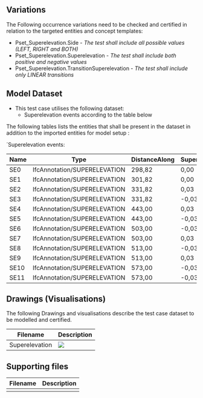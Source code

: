 ## Variations
The Following occurrence variations need to be checked and certified in relation to the targeted entities and concept templates:

- Pset_Superelevation.Side - *The test shall include all possible values (LEFT, RIGHT and BOTH)*
- Pset_Superelevation.Superelevation - *The test shall include both positive and negative values*
- Pset_Superelevation.TransitionSuperelevation - *The test shall include only LINEAR transitions*

## Model Dataset

- This test case utilises the following dataset:
  - Superelevation events according to the table below

The following tables lists the entities that shall be present in the dataset in addition to the imported entities for model setup :

´Superelevation events:

| Name | Type                         | DistanceAlong | Superelevation | Side  | TransitionSuperelevation |
| ---- | ---------------------------- | ------------- | -------------- | ----- | ------------------------ |
| SE0  | IfcAnnotation/SUPERELEVATION | 298,82        | 0,00           | BOTH  |                          |
| SE1  | IfcAnnotation/SUPERELEVATION | 301,82        | 0,00           | BOTH  |                          |
| SE2  | IfcAnnotation/SUPERELEVATION | 331,82        | 0,03           | LEFT  | LINEAR                   |
| SE3  | IfcAnnotation/SUPERELEVATION | 331,82        | -0,03          | RIGHT | LINEAR                   |
| SE4  | IfcAnnotation/SUPERELEVATION | 443,00        | 0,03           | LEFT  |                          |
| SE5  | IfcAnnotation/SUPERELEVATION | 443,00        | -0,03          | RIGHT |                          |
| SE6  | IfcAnnotation/SUPERELEVATION | 503,00        | -0,03          | LEFT  | LINEAR                   |
| SE7  | IfcAnnotation/SUPERELEVATION | 503,00        | 0,03           | RIGHT | LINEAR                   |
| SE8  | IfcAnnotation/SUPERELEVATION | 513,00        | -0,03          | LEFT  |                          |
| SE9  | IfcAnnotation/SUPERELEVATION | 513,00        | 0,03           | RIGHT |                          |
| SE10 | IfcAnnotation/SUPERELEVATION | 573,00        | -0,03          | LEFT  |                          |
| SE11 | IfcAnnotation/SUPERELEVATION | 573,00        | -0,03          | RIGHT | LINEAR                   |

## Drawings (Visualisations)

The following Drawings and visualisations describe the test case dataset to be modelled and certified.

| Filename       | Description                                                  |
| -------------- | ------------------------------------------------------------ |
| Superelevation | ![](C:\Users\lars\Documents\Projekt\IFCInfra\MVD-Infra-Test-Instructions\E1a-ARSE\ALSE01\Dataset\Superelevation.png) |


## Supporting files

| Filename | Description |
| -------- | ----------- |
|          |             |